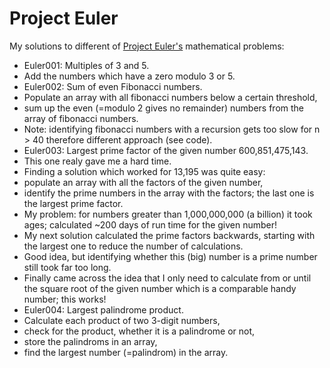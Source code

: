 # Project Euler

My solutions to different of [Project Euler's](https://projecteuler.net/about) mathematical problems:

* Euler001: Multiples of 3 and 5.
 * Add the numbers which have a zero modulo 3 or 5.
* Euler002: Sum of even Fibonacci numbers.
 * Populate an array with all fibonacci numbers below a certain threshold,
 * sum up the even (=modulo 2 gives no remainder) numbers from the array of fibonacci numbers.
 * Note: identifying fibonacci numbers with a recursion gets too slow for n > 40 therefore different approach (see code).
* Euler003: Largest prime factor of the given number 600,851,475,143.
 * This one realy gave me a hard time.
 * Finding a solution which worked for 13,195 was quite easy: 
  * populate an array with all the factors of the given number,
  * identify the prime numbers in the array with the factors; the last one is the largest prime factor.
 * My problem: for numbers greater than 1,000,000,000 (a billion) it took ages; calculated ~200 days of run time for the given number!
 * My next solution calculated the prime factors backwards, starting with the largest one to reduce the number of calculations. 
 * Good idea, but identifying whether this (big) number is a prime number still took far too long.
 * Finally came across the idea that I only need to calculate from or until the square root of the given number which is a comparable handy number; this works!
* Euler004: Largest palindrome product.
 * Calculate each product of two 3-digit numbers,
 * check for the product, whether it is a palindrome or not,
 * store the palindroms in an array,
 * find the largest number (=palindrom) in the array.